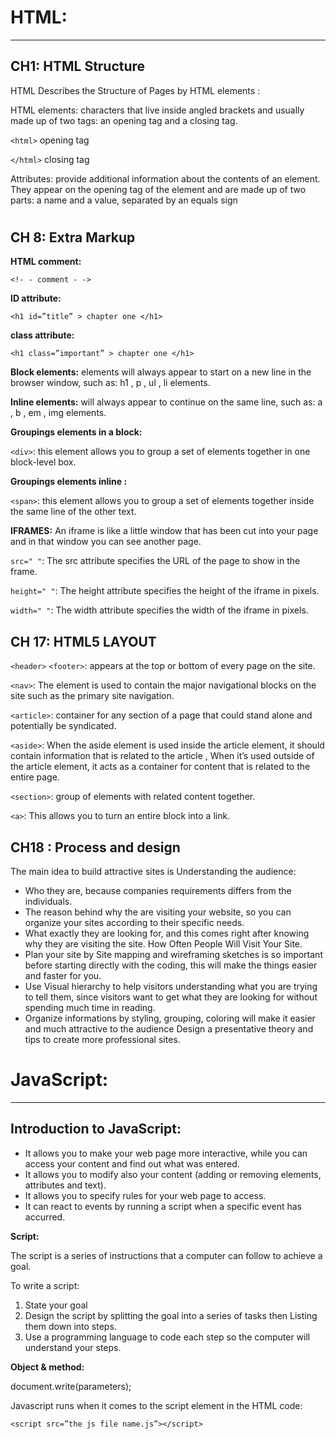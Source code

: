 # HTML:
------
## CH1: HTML Structure

HTML Describes the Structure of Pages by HTML elements :

HTML elements: characters that live inside angled brackets and usually made up of two tags: an opening tag and a closing tag.

`<html>` opening tag

`</html>` closing tag

Attributes: provide additional information about the contents of an element. They appear on the opening tag of the element and are made up of two parts: a name and a value, separated by an equals sign

<h1 class=“eng”> </h1>

## CH 8: Extra Markup

**HTML comment:**

`<!- - comment - ->`

**ID attribute:**

`<h1 id=”title” > chapter one </h1>`

**class attribute:**

`<h1 class=”important” > chapter one </h1>`

**Block elements:** elements will always appear to start on a new line in the browser window, such as: h1 , p , ul , li elements.

**Inline elements:** will always appear to continue on the same line, such as: a , b , em , img elements.

**Groupings elements in a block:**

`<div>`: this element allows you to group a set of elements together in one block-level box.

**Groupings elements inline :**

`<span>`: this element allows you to group a set of elements together inside the same line of the other text.

**IFRAMES:** An iframe is like a little window that has been cut into your page and in that window you can see another page.

`src=" "`: The src attribute specifies the URL of the page to show in the frame.

`height=" "`: The height attribute specifies the height of the iframe in pixels.

`width=" "`: The width attribute specifies the width of the iframe in pixels.

## CH 17: HTML5 LAYOUT
`<header>` `<footer>`: appears at the top or bottom of every page on the site.

`<nav>`: The element is used to contain the major navigational blocks on the site such as the primary site navigation.

`<article>`: container for any section of a page that could stand alone and potentially be syndicated.

`<aside>`: When the aside element is used inside the article element, it should contain information that is related to the article , When it’s used outside of the article element, it acts as a container for content that is related to the entire page.

`<section>`: group of elements with related content together.

`<a>`: This allows you to turn an entire block into a link.

## CH18 : Process and design

The main idea to build attractive sites is Understanding the audience:
- Who they are, because companies requirements differs from the individuals.
- The reason behind why the are visiting your website, so you can organize your sites according to their specific needs.
- What exactly they are looking for, and this comes right after knowing why they are visiting the site. How Often People Will Visit Your Site.
- Plan your site by Site mapping and wireframing sketches is so important before starting directly with the coding, this will make the things easier and faster for you.
- Use Visual hierarchy to help visitors understanding what you are trying to tell them, since visitors want to get what they are looking for without spending much time in reading.
- Organize informations by styling, grouping, coloring will make it easier and much attractive to the audience Design a presentative theory and tips to create more professional sites.

# JavaScript:
 ------
  
## Introduction to JavaScript:
  
- It allows you to make your web page more interactive, while you can access your content and find out what was entered.
- It allows you to modify also your content (adding or removing elements, attributes and text).
- It allows you to specify rules for your web page to access.
- It can react to events by running a script when a specific event has accurred.
  
**Script:**
  
The script is a series of instructions that a computer can follow to achieve a goal.
  
To write a script:
1. State your goal
2. Design the script by splitting the goal into a series of tasks then Listing them down into steps.
3. Use a programming language to code each step so the computer will understand your steps.
  
**Object & method:**
  
document.write(parameters);
  
Javascript runs when it comes to the script element in the HTML code:
  
`<script src=”the js file name.js”></script>`
